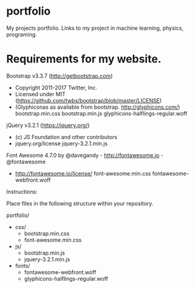 # portfolio
My projects portfolio. Links to my project in machine learning, physics, programing.

# Requirements for my website.

Bootstrap v3.3.7 (http://getbootstrap.com)
  * Copyright 2011-2017 Twitter, Inc.
  * Licensed under MIT (https://github.com/twbs/bootstrap/blob/master/LICENSE)
  * (Glyphiconas as available from bootstrap. http://glyphicons.com/)
  bootstrap.min.css
  bootstrap.min.js
  glyphicons-halflings-regular.woff

jQuery v3.2.1 (https://jquery.org/)
  * (c) JS Foundation and other contributors
  * jquery.org/license
  jquery-3.2.1.min.js

Font Awesome 4.7.0 by @davegandy - http://fontawesome.io - @fontawesome
  * http://fontawesome.io/license/
  font-awesome.min.css
  fontawesome-webfront.woff

Instructions:

Place files in the following structure within your repository.

portfolio/
  * css/
    * bootstrap.min.css
    * font-awesome.min.css
  * js/
    * bootstrap.min.js
    * jquery-3.2.1.min.js
  * fonts/
    * fontawesome-webfront.woff
    * glyphicons-halflings-regular.woff
